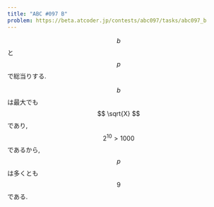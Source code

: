 ```yaml
---
title: "ABC #097 B"
problem: https://beta.atcoder.jp/contests/abc097/tasks/abc097_b
---
```

$$ b $$ と $$ p $$ で総当りする.

$$ b $$ は最大でも $$ \sqrt{X} $$ であり, $$ 2^{10} \gt 1000 $$ であるから, $$ p $$ は多くとも $$ 9 $$ である.
